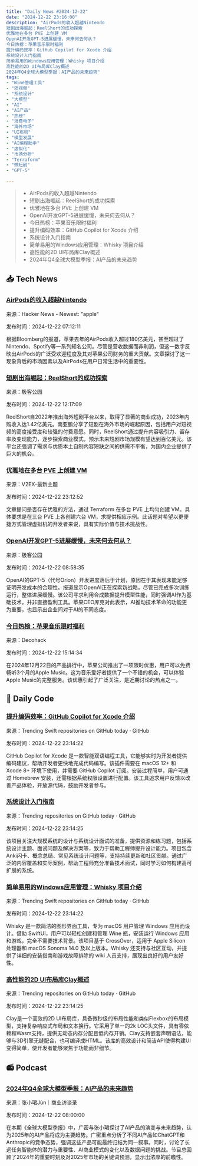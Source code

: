 ```yaml
---
title: "Daily News #2024-12-22"
date: "2024-12-22 23:16:00"
description: "AirPods的收入超越Nintendo
短剧出海崛起：ReelShort的成功探索
优雅地在多台 PVE 上创建 VM
OpenAI开发GPT-5进展缓慢，未来何去何从？
今日热榜：苹果音乐限时福利
提升编码效率：GitHub Copilot for Xcode 介绍
系统设计入门指南
简单易用的Windows应用管理：Whisky 项目介绍
高性能的2D UI布局库Clay概述
2024年Q4全球大模型季报：AI产品的未来趋势"
tags: 
- "Wine管理工具"
- "短视频"
- "系统设计"
- "大模型"
- "AI"
- "AI产品"
- "热榜"
- "消费电子"
- "海外市场"
- "UI布局"
- "模型发展"
- "AI编程助手"
- "虚拟化"
- "市场分析"
- "Terraform"
- "微短剧"
- "GPT-5"

---
```


> - AirPods的收入超越Nintendo
> - 短剧出海崛起：ReelShort的成功探索
> - 优雅地在多台 PVE 上创建 VM
> - OpenAI开发GPT-5进展缓慢，未来何去何从？
> - 今日热榜：苹果音乐限时福利
> - 提升编码效率：GitHub Copilot for Xcode 介绍
> - 系统设计入门指南
> - 简单易用的Windows应用管理：Whisky 项目介绍
> - 高性能的2D UI布局库Clay概述
> - 2024年Q4全球大模型季报：AI产品的未来趋势

## 📥 Tech News

### [AirPods的收入超越Nintendo](https://www.pcmag.com/articles/apples-airpods-made-more-money-than-nintendo-last-year)

来源：Hacker News - Newest: "apple"

发布时间：2024-12-22 07:12:11

根据Bloomberg的报道，苹果去年的AirPods收入超过180亿美元，甚至超过了Nintendo、Spotify等一系列知名公司。尽管是营收数据而非利润，但这一数字反映出AirPods的广泛受欢迎程度及其对苹果公司财务的重大贡献。文章探讨了这一现象背后的市场因素以及AirPods在用户日常生活中的重要性。

### [短剧出海崛起：ReelShort的成功探索](http://www.geekpark.net/news/344502)

来源：极客公园

发布时间：2024-12-22 12:17:09

ReelShort自2022年推出海外短剧平台以来，取得了显著的商业成功，2023年内购收入达1.42亿美元。南亚鹏分享了短剧在海外市场的崛起原因，包括用户对短视频的高度接受度和较强的付费意愿。同时，ReelShort通过提升内容吸引力、留存率及变现能力，逐步探索商业模式，预示未来短剧市场规模有望达到百亿美元。该平台还强调了需求与优质本土自制内容短缺之间的供需不平衡，为国内企业提供了巨大的机会。

### [优雅地在多台 PVE 上创建 VM](https://www.v2ex.com/t/1099465)

来源：V2EX-最新主题

发布时间：2024-12-22 23:12:52

文章提问是否存在优雅的方法，通过 Terraform 在多台 PVE 上均匀创建 VM。具体要求是在三台 PVE 上各创建六台 VM，求提供相应示例。此话题对希望以更便捷方式管理虚拟机的开发者来说，具有实际价值与技术挑战性。

### [OpenAI开发GPT-5进展缓慢，未来何去何从？](http://www.geekpark.net/news/344500)

来源：极客公园

发布时间：2024-12-22 08:58:35

OpenAI的GPT-5（代号Orion）开发进度落后于计划，原因在于其表现未能足够证明开发成本的合理性。报道显示OpenAI正在探索新战略，尽管已完成多次训练运行，整体进展缓慢。该公司寻求利用合成数据提升模型性能，同时强调AI作为基础技术，并非直接盈利工具。苹果CEO库克对此表示，AI推动技术革命的功能更为重要，也显示出企业间对于AI的不同态度。

### [今日热榜：苹果音乐限时福利](https://decohack.com/producthunt-daily-2024-12-22/)

来源：Decohack

发布时间：2024-12-22 15:14:34

在2024年12月22日的产品排行中，苹果公司推出了一项限时优惠，用户可以免费畅听3个月的Apple Music。这为音乐爱好者提供了一个不错的机会，可以体验Apple Music的完整服务。该优惠引起了广泛关注，是近期讨论的热点之一。

## 💾 Daily Code

### [提升编码效率：GitHub Copilot for Xcode 介绍](https://github.com/github/CopilotForXcode)

来源：Trending Swift repositories on GitHub today · GitHub

发布时间：2024-12-22 23:14:22

GitHub Copilot for Xcode 是一款智能双语编程工具，它能够实时为开发者提供编码建议，帮助开发者更快地完成代码编写。该插件需要在 macOS 12+ 和 Xcode 8+ 环境下使用，并需要 GitHub Copilot 订阅。安装过程简单，用户可通过 Homebrew 安装，还需根据系统权限设置进行配置。该工具追求用户反馈以改善产品体验，开放源代码，鼓励开发者参与。

### [系统设计入门指南](https://github.com/donnemartin/system-design-primer)

来源：Trending repositories on GitHub today · GitHub

发布时间：2024-12-22 23:14:25

该项目关注大规模系统的设计与系统设计面试的准备，提供资源和练习题，包括系统设计主题、面试问题及解决方案等，致力于帮助工程师提升设计能力。项目包含Anki闪卡、概念总结、常见系统设计问题等，支持持续更新和社区贡献。通过广泛的内容覆盖和实际案例，帮助工程师充分准备技术面试，同时学习如何构建高可扩展的系统。

### [简单易用的Windows应用管理：Whisky 项目介绍](https://github.com/Whisky-App/Whisky)

来源：Trending Swift repositories on GitHub today · GitHub

发布时间：2024-12-22 23:14:22

Whisky 是一款简洁的图形界面工具，专为 macOS 用户管理 Windows 应用而设计。借助 SwiftUI，用户可以轻松创建和管理 Wine 瓶，安装运行 Windows 应用和游戏，完全不需要技术背景。该项目基于 CrossOver，适用于 Apple Silicon 处理器和 macOS Sonoma 14.0 及以上版本。Whisky 还支持与社区互动，并提供了详细的安装指南和游戏故障排除的 wiki 人员支持，展现出良好的用户友好性。

### [高性能的2D UI布局库Clay概述](https://github.com/nicbarker/clay)

来源：Trending repositories on GitHub today · GitHub

发布时间：2024-12-22 23:14:25

Clay是一个高效的2D UI布局库，具备微秒级的布局性能和类似Flexbox的布局模型，支持复杂响应式布局和文本换行。它采用了单一的2k LOC头文件，具有零依赖和Wasm支持，提供无动态内存分配且低内存开销。Clay支持嵌套声明语法，能够与3D引擎无缝配合，也可编译成HTML。该库的高效设计和简洁API使得构建UI变得简单，使开发者能够聚焦于功能而非细节。

## 📻 Podcast

### [2024年Q4全球大模型季报：AI产品的未来趋势](https://www.xiaoyuzhoufm.com/episode/6766a52a15a5fd520e6c86a9)

来源：张小珺Jùn｜商业访谈录

发布时间：2024-12-22 08:00:00

在本期《全球大模型季报》中，广密与张小珺探讨了AI产品的演变与未来趋势，认为2025年的AI产品将成为主要趋势。广密重点分析了不同AI产品如ChatGPT和Anthropic的竞争态势，强调这些产品可能最终归结为同一叙事。同时，讨论了长远任务智能体的潜力与重要性、AI商业模式的变化以及数据问题的挑战。节目总回顾了2024年的重要时刻及对2025年市场的关键词预测，显示出浓厚的前瞻性。
